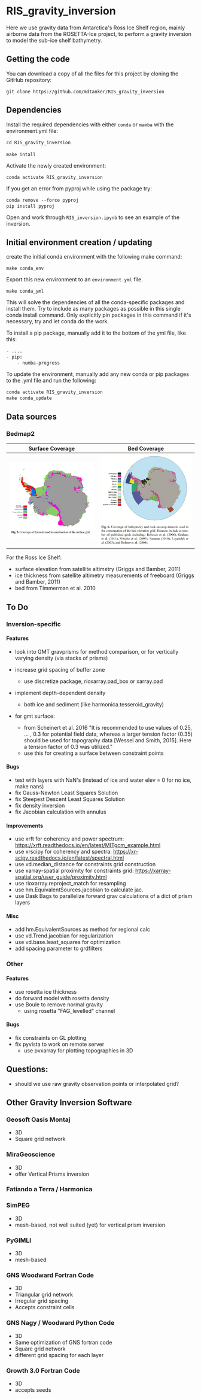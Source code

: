 # RIS_gravity_inversion
Here we use gravity data from Antarctica's Ross Ice Shelf region, mainly airborne data from the ROSETTA-Ice project, to perform a gravity inversion to model the sub-ice shelf bathymetry.

## Getting the code

You can download a copy of all the files for this project by cloning the GitHub repository:

    git clone https://github.com/mdtanker/RIS_gravity_inversion

## Dependencies

Install the required dependencies with either `conda` or `mamba` with the environment.yml file:

    cd RIS_gravity_inversion

    make intall

Activate the newly created environment:

    conda activate RIS_gravity_inversion

If you get an error from pyproj while using the package try:

    conda remove --force pyproj
    pip install pyproj

Open and work through `RIS_inversion.ipynb` to see an example of the inversion.

## Initial environment creation / updating

create the initial conda environment with the following make command:

    make conda_env

Export this new environment to an `environment.yml` file.

    make conda_yml

This will solve the dependencies of all the conda-specific packages and install them. Try to include as many packages as possible in this single conda install command. Only explicitly pin packages in this command if it's necessary, try and let conda do the work.

To install a pip package, manually add it to the bottom of the yml file, like this:

    - ....
    - pip:
        - numba-progress

To update the environment, manually add any new conda or pip packages to the .yml file and run the following:

    conda activate RIS_gravity_inversion
    make conda_update

## Data sources

### Bedmap2
Surface Coverage | Bed Coverage
:---:|:---:
![](figures/bedmap2_surface_coverage.JPG)|![](figures/bedmap2_bed_coverage.JPG)

For the Ross Ice Shelf:
* surface elevation from satellite altimetry (Griggs and Bamber, 2011)
* ice thickness from satellite altimetry measurements of freeboard (Griggs and Bamber, 2011)
* bed from Timmerman et al. 2010


## To Do

### Inversion-specific
#### Features
* look into GMT gravprisms for method comparison, or for vertically varying density (via stacks of prisms)
* increase grid spacing of buffer zone
    * use discretize package, rioxarray.pad_box or xarray.pad
* implement depth-dependent density
    * both ice and sediment (like harmonica.tesseroid_gravity)

* for gmt surface:
    * from Scheinert et al. 2016 "It is recommended to use values of 0.25, ... , 0.3 for potential field data, whereas a larger tension factor (0.35) should be used for topography data [Wessel and Smith, 2015]. Here a tension factor of 0.3 was utilized."
    * use this for creating a surface between constraint points

#### Bugs
* test with layers with NaN's (instead of ice and water elev = 0 for no ice, make nans)
* fix Gauss-Newton Least Squares Solution
* fix Steepest Descent Least Squares Solution
* fix density inversion
* fix Jacobian calculation with annulus
#### Improvements
* use xrft for coherency and power spectrum: https://xrft.readthedocs.io/en/latest/MITgcm_example.html
* use xrscipy for coherency and spectra: https://xr-scipy.readthedocs.io/en/latest/spectral.html
* use vd.median_distance for constraints grid construction
* use xarray-spatial proximity for constraints grid: https://xarray-spatial.org/user_guide/proximity.html
* use rioxarray.reproject_match for resampling
* use hm.EquivalentSources.jacobian to calculate jac.
* use Dask Bags to parallelize forward grav calculations of a dict of prism layers
#### Misc
* add hm.EquivalentSources as method for regional calc
* use vd.Trend.jacobian for regularization
* use vd.base.least_squares for optimization
* add spacing parameter to grdfilters

### Other
#### Features
* use rosetta ice thickness
* do forward model with rosetta density
* use Boule to remove normal gravity
    - using rosetta "FAG_levelled" channel
#### Bugs
* fix constraints on GL plotting
* fix pyvista to work on remote server
    * use pvxarray for plotting topographies in 3D

## Questions:
* should we use raw gravity observation points or interpolated grid?



## Other Gravity Inversion Software

### Geosoft Oasis Montaj
* 3D
* Square grid network

### MiraGeoscience
* 3D
* offer Vertical Prisms inversion

### Fatiando a Terra / Harmonica

### SimPEG
* 3D
* mesh-based, not well suited (yet) for vertical prism inversion

### PyGIMLI
* 3D
* mesh-based

### GNS Woodward Fortran Code
* 3D
* Triangular grid network
* Irregular grid spacing
* Accepts constraint cells

### GNS Nagy / Woodward Python Code
* 3D
* Same optimization of GNS fortran code
* Square grid network
* different grid spacing for each layer

### Growth 3.0 Fortran Code
* 3D
* accepts seeds
